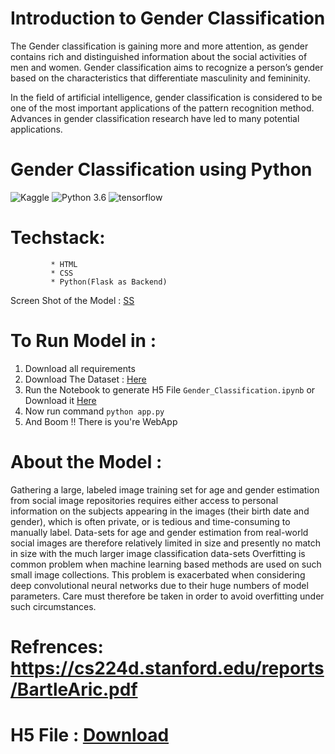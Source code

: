 
# Introduction to Gender Classification
The Gender classification is gaining more and more attention, as gender contains rich and distinguished information about the social activities of men and women. Gender classification aims to recognize a person’s gender based on the characteristics that differentiate masculinity and femininity.

In the field of artificial intelligence, gender classification is considered to be one of the most important applications of the pattern recognition method. Advances in gender classification research have led to many potential applications.
# Gender Classification using Python

![Kaggle](https://img.shields.io/badge/Dataset-Kaggle-blue.svg) ![Python 3.6](https://img.shields.io/badge/Python-3.6-brightgreen.svg) ![tensorflow](https://img.shields.io/badge/Library-Tensorflow-orange.svg)


# Techstack: 
             * HTML
             * CSS
             * Python(Flask as Backend)
             

Screen Shot of the Model : [SS](ReadMe_Resources/Here.png)


# To Run Model in :
1. Download all requirements
2. Download The Dataset : [Here](https://www.kaggle.com/ashishjangra27/gender-recognition-200k-images-celeba)
3. Run the Notebook to generate H5 File ```Gender_Classification.ipynb``` or Download it [Here](https://drive.google.com/file/d/1qQSOGJRQze7EGDQ7_SuD7WOAidhWAslE/view?usp=sharing)
4. Now run command ```python app.py```
5. And Boom !! There is you're WebApp


# About the Model :
Gathering a large, labeled image training set for age and
gender estimation from social image repositories requires
either access to personal information on the subjects appearing in the images (their birth date and gender), which
is often private, or is tedious and time-consuming to manually label. Data-sets for age and gender estimation from
real-world social images are therefore relatively limited in
size and presently no match in size with the much larger image classification data-sets
Overfitting is common problem when machine learning
based methods are used on such small image collections.
This problem is exacerbated when considering deep convolutional neural networks due to their huge numbers of model
parameters. Care must therefore be taken in order to avoid
overfitting under such circumstances.




# Refrences: https://cs224d.stanford.edu/reports/BartleAric.pdf
# H5 File : [Download](https://drive.google.com/file/d/1qQSOGJRQze7EGDQ7_SuD7WOAidhWAslE/view?usp=sharing)
